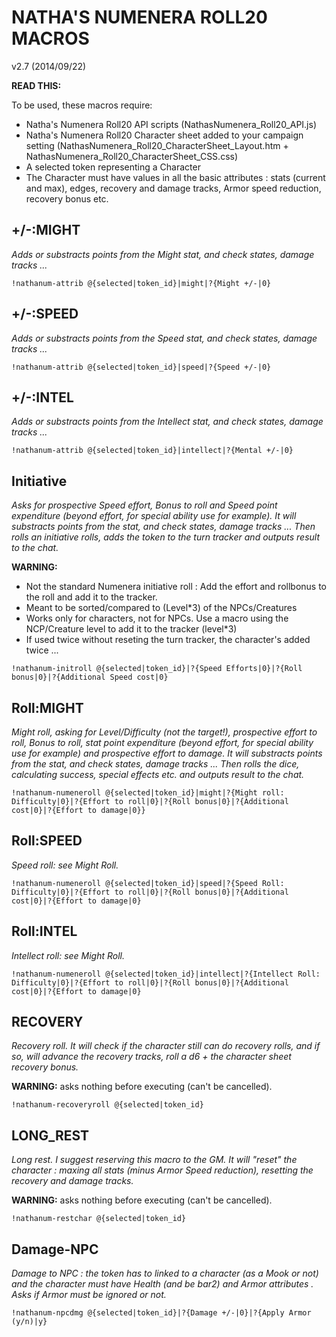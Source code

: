 # NATHA'S NUMENERA ROLL20 MACROS
v2.7 (2014/09/22)

**READ THIS:**

To be used, these macros require:
- Natha's Numenera Roll20 API scripts (NathasNumenera_Roll20_API.js)
- Natha's Numenera Roll20 Character sheet added to your campaign setting (NathasNumenera_Roll20_CharacterSheet_Layout.htm + NathasNumenera_Roll20_CharacterSheet_CSS.css)
- A selected token representing a Character
- The Character must have values in all the basic attributes : stats (current and max), edges, recovery and damage tracks, Armor speed reduction, recovery bonus etc.

## +/-:MIGHT
_Adds or substracts points from the Might stat, and check states, damage tracks ..._
```
!nathanum-attrib @{selected|token_id}|might|?{Might +/-|0}
```

## +/-:SPEED
_Adds or substracts points from the Speed stat, and check states, damage tracks ..._
```
!nathanum-attrib @{selected|token_id}|speed|?{Speed +/-|0}
```

## +/-:INTEL
_Adds or substracts points from the Intellect stat, and check states, damage tracks ..._
```
!nathanum-attrib @{selected|token_id}|intellect|?{Mental +/-|0}
```

## Initiative
_Asks for prospective Speed effort, Bonus to roll and Speed point expenditure (beyond effort, for special ability use for example). It will substracts points from the stat, and check states, damage tracks ..._
_Then rolls an initiative rolls, adds the token to the turn tracker and outputs result to the chat._

**WARNING:** 
- Not the standard Numenera initiative roll : Add the effort and rollbonus to the roll and add it to the tracker.
- Meant to be sorted/compared to (Level*3) of the NPCs/Creatures
- Works only for characters, not for NPCs. Use a macro using the NCP/Creature level to add it to the tracker (level*3)
- If used twice without reseting the turn tracker, the character's added twice ...

```
!nathanum-initroll @{selected|token_id}|?{Speed Efforts|0}|?{Roll bonus|0}|?{Additional Speed cost|0}
```

## Roll:MIGHT
_Might roll, asking for Level/Difficulty (not the target!), prospective effort to roll, Bonus to roll, stat point expenditure (beyond effort, for special ability use for example) and prospective effort to damage. It will substracts points from the stat, and check states, damage tracks ..._
_Then rolls the dice, calculating success, special effects etc. and outputs result to the chat._
```
!nathanum-numeneroll @{selected|token_id}|might|?{Might roll: Difficulty|0}|?{Effort to roll|0}|?{Roll bonus|0}|?{Additional cost|0}|?{Effort to damage|0}}
```

## Roll:SPEED
_Speed roll: see Might Roll._
```
!nathanum-numeneroll @{selected|token_id}|speed|?{Speed Roll: Difficulty|0}|?{Effort to roll|0}|?{Roll bonus|0}|?{Additional cost|0}|?{Effort to damage|0}
```

## Roll:INTEL
_Intellect roll: see Might Roll._
```
!nathanum-numeneroll @{selected|token_id}|intellect|?{Intellect Roll: Difficulty|0}|?{Effort to roll|0}|?{Roll bonus|0}|?{Additional cost|0}|?{Effort to damage|0}
```

## RECOVERY
_Recovery roll. It will check if the character still can do recovery rolls, and if so, will advance the recovery tracks, roll a d6 + the character sheet recovery bonus._

**WARNING:** asks nothing before executing (can't be cancelled).
```
!nathanum-recoveryroll @{selected|token_id}
```

## LONG_REST
_Long rest. I suggest reserving this macro to the GM. It will "reset" the character : maxing all stats (minus Armor Speed reduction), resetting the recovery and damage tracks._

**WARNING:** asks nothing before executing (can't be cancelled).
```
!nathanum-restchar @{selected|token_id}
```

## Damage-NPC
_Damage to NPC : the token has to linked to a character (as a Mook or not) and the character must have Health (and be bar2) and Armor attributes . Asks if Armor must be ignored or not._
```
!nathanum-npcdmg @{selected|token_id}|?{Damage +/-|0}|?{Apply Armor (y/n)|y}
```
